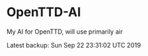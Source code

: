 # OpenTTD-AI
My AI for OpenTTD, will use primarily air

Latest backup: Sun Sep 22 23:31:02 UTC 2019
